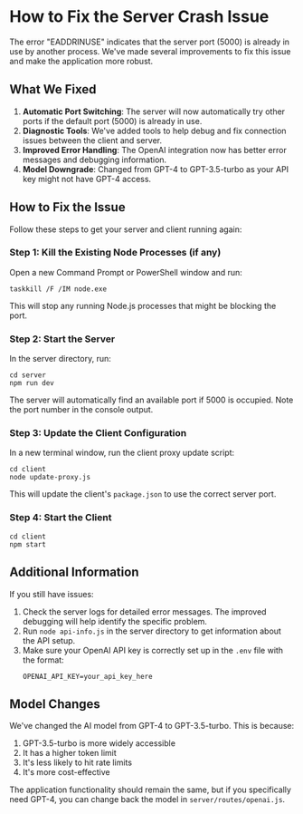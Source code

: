 # How to Fix the Server Crash Issue

The error "EADDRINUSE" indicates that the server port (5000) is already in use by another process. We've made several improvements to fix this issue and make the application more robust.

## What We Fixed

1. **Automatic Port Switching**: The server will now automatically try other ports if the default port (5000) is already in use.
2. **Diagnostic Tools**: We've added tools to help debug and fix connection issues between the client and server.
3. **Improved Error Handling**: The OpenAI integration now has better error messages and debugging information.
4. **Model Downgrade**: Changed from GPT-4 to GPT-3.5-turbo as your API key might not have GPT-4 access.

## How to Fix the Issue

Follow these steps to get your server and client running again:

### Step 1: Kill the Existing Node Processes (if any)

Open a new Command Prompt or PowerShell window and run:

```
taskkill /F /IM node.exe
```

This will stop any running Node.js processes that might be blocking the port.

### Step 2: Start the Server

In the server directory, run:

```
cd server
npm run dev
```

The server will automatically find an available port if 5000 is occupied. Note the port number in the console output.

### Step 3: Update the Client Configuration

In a new terminal window, run the client proxy update script:

```
cd client
node update-proxy.js
```

This will update the client's `package.json` to use the correct server port.

### Step 4: Start the Client

```
cd client
npm start
```

## Additional Information

If you still have issues:

1. Check the server logs for detailed error messages. The improved debugging will help identify the specific problem.
2. Run `node api-info.js` in the server directory to get information about the API setup.
3. Make sure your OpenAI API key is correctly set up in the `.env` file with the format:
   ```
   OPENAI_API_KEY=your_api_key_here
   ```

## Model Changes

We've changed the AI model from GPT-4 to GPT-3.5-turbo. This is because:
1. GPT-3.5-turbo is more widely accessible
2. It has a higher token limit
3. It's less likely to hit rate limits
4. It's more cost-effective

The application functionality should remain the same, but if you specifically need GPT-4, you can change back the model in `server/routes/openai.js`. 